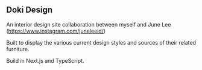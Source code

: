 ## Doki Design

An interior design site collaboration between myself and June Lee (https://www.instagram.com/juneleeid/)

Built to display the various current design styles and sources of their related furniture.

Build in Next.js and TypeScript.
